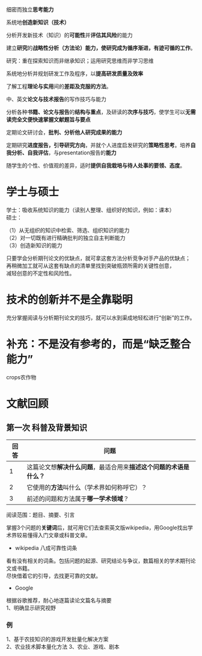 



细密而独立**思考能力**


系统地**创造新知识（技术）**


分析开发新技术（知识）的**可能性**并**评估其风险**的能力

建立**研究**的**战略性分析（方法论）**能力，使研究成为**循序渐进，有迹可循的工作**。

研究：重在探索知识而非继承知识；运用研究思维而非学习思维


系统地分析并规划研发工作及程序，以**提高研发质量及效率**

了解工程**理论与实用**间的**差距及克服的方法**。

中、英文**论文与技术报告**的写作技巧与能力

分析各种**书籍、论文与报告**的**结构与重点**，及研读的**次序与技巧**，使学生可以**无需读完全文便快速掌握文献题旨与要点**


定期论文研讨会，**批判、分析他人研究成果的能力**


定期研究**进度报告，引导研究方向**，并就个人进度启发研究的**策略性思考**。培养**自我分析、自我评估**，与presentation报告的**能力**


随学生的个性、价值观的差异，适时**提供自我栽培与待人处事的要领、态度**。

# 学士与硕士


学士：吸收系统知识的能力（读别人整理、组织好的知识，例如：课本）  
硕士：

（1）从无组织的知识中检索、筛选、组织知识的能力    
（2）对一切既有进行精确批判的独立自主判断能力    
（3）创造新知识的能力  

只要学会分析期刊论文的优缺点，就可拿这套方法分析竞争对手产品的优缺点；  
再稍微加工就可从这套有缺点的清单里找到突破瓶颈所需的关键性创意，  
减轻创意的不定性和风险性。

# 技术的创新并不是全靠聪明

充分掌握阅读与分析期刊论文的技巧，就可以水到渠成地轻松进行“创新”的工作。


# 补充：不是没有参考的，而是“缺乏整合能力”

crops农作物


# 文献回顾


## 第一次 科普及背景知识

回答|问题
---|---
1|这篇论文想**解决什么问题**，最适合用来**描述这个问题的术语是什么？**
2|它使用的**方法**叫什么（学术界如何称呼它）？
3|前述的问题和方法属于**哪一学术领域**？

阅读范围：题目、摘要、引言


掌握3个问题的**关键词**后，就可用它们去查索英文版wikipedia，用Google找出学术界较易懂得入门文章或科普文章。

- wikipedia 八成可靠性词条

看有没有相关的词条。包括问题的起源、研究结论与争议，数篇相关的学术期刊论文或书籍。  
尽快借着它的引导，去找更可靠的文献。

- Google

根据谷歌推荐，耐心地逐篇读论文篇名与摘要  
1、明确显示研究视野

### 例

1、基于农技知识的游戏开发批量化解决方案  
2、农业技术脚本量化方法
3、农业、游戏、剧本
